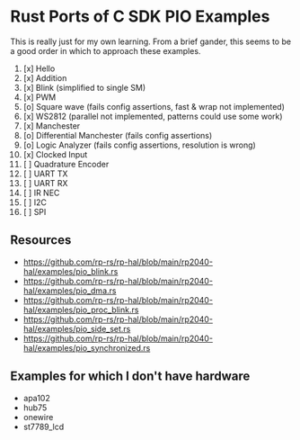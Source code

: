 # Rust Ports of C SDK PIO Examples

This is really just for my own learning.  From a brief gander, this seems to be
a good order in which to approach these examples.

1. [x] Hello
1. [x] Addition
1. [x] Blink (simplified to single SM)
1. [x] PWM
1. [o] Square wave (fails config assertions, fast & wrap not implemented)
1. [x] WS2812 (parallel not implemented, patterns could use some work)
1. [x] Manchester
1. [o] Differential Manchester (fails config assertions)
1. [o] Logic Analyzer (fails config assertions, resolution is wrong)
1. [x] Clocked Input
1. [ ] Quadrature Encoder
1. [ ] UART TX
1. [ ] UART RX
1. [ ] IR NEC
1. [ ] I2C
1. [ ] SPI

## Resources

- <https://github.com/rp-rs/rp-hal/blob/main/rp2040-hal/examples/pio_blink.rs>
- <https://github.com/rp-rs/rp-hal/blob/main/rp2040-hal/examples/pio_dma.rs>
- <https://github.com/rp-rs/rp-hal/blob/main/rp2040-hal/examples/pio_proc_blink.rs>
- <https://github.com/rp-rs/rp-hal/blob/main/rp2040-hal/examples/pio_side_set.rs>
- <https://github.com/rp-rs/rp-hal/blob/main/rp2040-hal/examples/pio_synchronized.rs>

## Examples for which I don't have hardware
- apa102
- hub75
- onewire
- st7789_lcd
